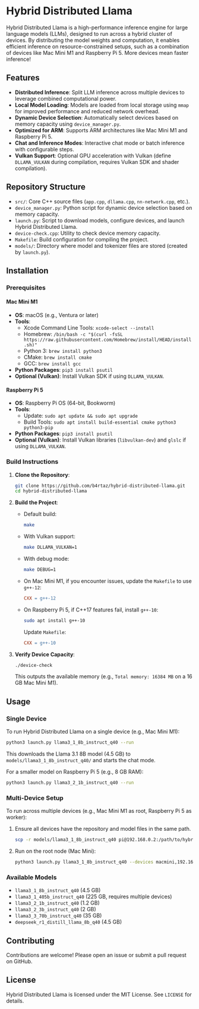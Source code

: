 # Hybrid Distributed Llama

Hybrid Distributed Llama is a high-performance inference engine for large language models (LLMs), designed to run across a hybrid cluster of devices. By distributing the model weights and computation, it enables efficient inference on resource-constrained setups, such as a combination of devices like Mac Mini M1 and Raspberry Pi 5. More devices mean faster inference!

## Features

- **Distributed Inference**: Split LLM inference across multiple devices to leverage combined computational power.
- **Local Model Loading**: Models are loaded from local storage using `mmap` for improved performance and reduced network overhead.
- **Dynamic Device Selection**: Automatically select devices based on memory capacity using `device_manager.py`.
- **Optimized for ARM**: Supports ARM architectures like Mac Mini M1 and Raspberry Pi 5.
- **Chat and Inference Modes**: Interactive chat mode or batch inference with configurable steps.
- **Vulkan Support**: Optional GPU acceleration with Vulkan (define `DLLAMA_VULKAN` during compilation, requires Vulkan SDK and shader compilation).

## Repository Structure

- `src/`: Core C++ source files (`app.cpp`, `dllama.cpp`, `nn-network.cpp`, etc.).
- `device_manager.py`: Python script for dynamic device selection based on memory capacity.
- `launch.py`: Script to download models, configure devices, and launch Hybrid Distributed Llama.
- `device-check.cpp`: Utility to check device memory capacity.
- `Makefile`: Build configuration for compiling the project.
- `models/`: Directory where model and tokenizer files are stored (created by `launch.py`).

## Installation

### Prerequisites

#### Mac Mini M1

- **OS**: macOS (e.g., Ventura or later)
- **Tools**:
  - Xcode Command Line Tools: `xcode-select --install`
  - Homebrew: `/bin/bash -c "$(curl -fsSL https://raw.githubusercontent.com/Homebrew/install/HEAD/install.sh)"`
  - Python 3: `brew install python3`
  - CMake: `brew install cmake`
  - GCC: `brew install gcc`
- **Python Packages**: `pip3 install psutil`
- **Optional (Vulkan)**: Install Vulkan SDK if using `DLLAMA_VULKAN`.

#### Raspberry Pi 5

- **OS**: Raspberry Pi OS (64-bit, Bookworm)
- **Tools**:
  - Update: `sudo apt update && sudo apt upgrade`
  - Build Tools: `sudo apt install build-essential cmake python3 python3-pip`
- **Python Packages**: `pip3 install psutil`
- **Optional (Vulkan)**: Install Vulkan libraries (`libvulkan-dev`) and `glslc` if using `DLLAMA_VULKAN`.

### Build Instructions

1. **Clone the Repository**:

   ```bash
   git clone https://github.com/b4rtaz/hybrid-distributed-llama.git
   cd hybrid-distributed-llama
   ```

2. **Build the Project**:

   - Default build:

     ```bash
     make
     ```
   - With Vulkan support:

     ```bash
     make DLLAMA_VULKAN=1
     ```
   - With debug mode:

     ```bash
     make DEBUG=1
     ```
   - On Mac Mini M1, if you encounter issues, update the `Makefile` to use `g++-12`:

     ```makefile
     CXX = g++-12
     ```
   - On Raspberry Pi 5, if C++17 features fail, install `g++-10`:

     ```bash
     sudo apt install g++-10
     ```

     Update `Makefile`:

     ```makefile
     CXX = g++-10
     ```

3. **Verify Device Capacity**:

   ```bash
   ./device-check
   ```

   This outputs the available memory (e.g., `Total memory: 16384 MB` on a 16 GB Mac Mini M1).

## Usage

### Single Device

To run Hybrid Distributed Llama on a single device (e.g., Mac Mini M1):

```bash
python3 launch.py llama3_1_8b_instruct_q40 --run
```

This downloads the Llama 3.1 8B model (4.5 GB) to `models/llama3_1_8b_instruct_q40/` and starts the chat mode.

For a smaller model on Raspberry Pi 5 (e.g., 8 GB RAM):

```bash
python3 launch.py llama3_2_1b_instruct_q40 --run
```

### Multi-Device Setup

To run across multiple devices (e.g., Mac Mini M1 as root, Raspberry Pi 5 as worker):

1. Ensure all devices have the repository and model files in the same path.

   ```bash
   scp -r models/llama3_1_8b_instruct_q40 pi@192.168.0.2:/path/to/hybrid-distributed-llama/models/
   ```
2. Run on the root node (Mac Mini):

   ```bash
   python3 launch.py llama3_1_8b_instruct_q40 --devices macmini,192.168.0.1,9999 pi5,192.168.0.2,9999 --run
   ```

### Available Models

- `llama3_1_8b_instruct_q40` (4.5 GB)
- `llama3_1_405b_instruct_q40` (225 GB, requires multiple devices)
- `llama3_2_1b_instruct_q40` (1.2 GB)
- `llama3_2_3b_instruct_q40` (2 GB)
- `llama3_3_70b_instruct_q40` (35 GB)
- `deepseek_r1_distill_llama_8b_q40` (4.5 GB)

## Contributing

Contributions are welcome! Please open an issue or submit a pull request on GitHub.

## License

Hybrid Distributed Llama is licensed under the MIT License. See `LICENSE` for details.